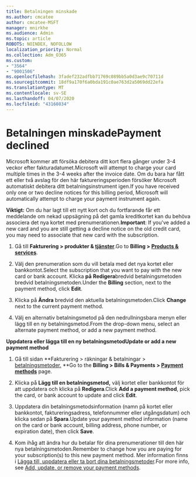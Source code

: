 ```yaml
---
title: Betalningen minskade
ms.author: cmcatee
author: cmcatee-MSFT
manager: mnirkhe
ms.audience: Admin
ms.topic: article
ROBOTS: NOINDEX, NOFOLLOW
localization_priority: Normal
ms.collection: Adm_O365
ms.custom:
- "3564"
- "9001506"
ms.openlocfilehash: 3fadef232adfbb71769c089bb5a0d3ae9c70711d
ms.sourcegitcommit: 18df9a170f6a0bda191c0ae763d2a5069dd22efa
ms.translationtype: MT
ms.contentlocale: sv-SE
ms.lasthandoff: 04/07/2020
ms.locfileid: "43160834"
---
```

# <a name="payment-declined"></a><span data-ttu-id="828ce-102">Betalningen minskade</span><span class="sxs-lookup"><span data-stu-id="828ce-102">Payment declined</span></span>

<span data-ttu-id="828ce-103">Microsoft kommer att försöka debitera ditt kort flera gånger under 3-4 veckor efter fakturadatumet.</span><span class="sxs-lookup"><span data-stu-id="828ce-103">Microsoft will attempt to charge your card multiple times in the 3-4 weeks after the invoice date.</span></span>  <span data-ttu-id="828ce-104">Om du bara har fått ett eller två avslag för den här faktureringsperioden försöker Microsoft automatiskt debitera ditt betalningsinstrument igen.</span><span class="sxs-lookup"><span data-stu-id="828ce-104">If you have received only one or two decline notices for this billing period, Microsoft will automatically attempt to charge your payment instrument again.</span></span>  

<span data-ttu-id="828ce-105">**Viktigt:** Om du har lagt till ett nytt kort och du fortfarande får ett meddelande om nekad uppsägning på det gamla kreditkortet kan du behöva associera det nya kortet med prenumerationen.</span><span class="sxs-lookup"><span data-stu-id="828ce-105">**Important**: If you've added a new card and you are still getting a decline notice on the old credit card, you may need to associate that new card with the subscription.</span></span>

1. <span data-ttu-id="828ce-106">Gå till **Fakturering > produkter & [tjänster](https://go.microsoft.com/fwlink/p/?linkid=842054)**.</span><span class="sxs-lookup"><span data-stu-id="828ce-106">Go to **Billing > [Products & services](https://go.microsoft.com/fwlink/p/?linkid=842054)**.</span></span>

2. <span data-ttu-id="828ce-107">Välj den prenumeration som du vill betala med det nya kortet eller bankkontot.</span><span class="sxs-lookup"><span data-stu-id="828ce-107">Select the subscription that you want to pay with the new card or bank account.</span></span> <span data-ttu-id="828ce-108">Klicka **på** **Redigera**bredvid betalningsmetoden bredvid betalningsmetoden.</span><span class="sxs-lookup"><span data-stu-id="828ce-108">Under the **Billing** section, next to the payment method, click **Edit**.</span></span>

3. <span data-ttu-id="828ce-109">Klicka på **Ändra** bredvid den aktuella betalningsmetoden.</span><span class="sxs-lookup"><span data-stu-id="828ce-109">Click **Change** next to the current payment method.</span></span>

4. <span data-ttu-id="828ce-110">Välj en alternativ betalningsmetod på den nedrullningsbara menyn eller lägg till en ny betalningsmetod.</span><span class="sxs-lookup"><span data-stu-id="828ce-110">From the drop-down menu, select an alternate payment method, or add a new payment method.</span></span>

<span data-ttu-id="828ce-111">**Uppdatera eller lägga till en ny betalningsmetod**</span><span class="sxs-lookup"><span data-stu-id="828ce-111">**Update or add a new payment method**</span></span>

1. <span data-ttu-id="828ce-112">Gå till sidan \*\*Fakturering > räkningar & betalningar > [betalningsmetoder.](https://go.microsoft.com/fwlink/p/?linkid=2018806) \*\*</span><span class="sxs-lookup"><span data-stu-id="828ce-112">Go to the **Billing > Bills & Payments > [Payment methods](https://go.microsoft.com/fwlink/p/?linkid=2018806)** page.</span></span>

2. <span data-ttu-id="828ce-113">Klicka på **Lägg till en betalningsmetod,** välj kortet eller bankkontot för att uppdatera och klicka på **Redigera**.</span><span class="sxs-lookup"><span data-stu-id="828ce-113">Click **Add a payment method**, pick the card, or bank account to update and click **Edit**.</span></span>

3. <span data-ttu-id="828ce-114">Uppdatera din betalningsmetodsinformation (namn på kortet eller bankkontot, faktureringsadress, telefonnummer eller utgångsdatum) och klicka sedan på **Spara**.</span><span class="sxs-lookup"><span data-stu-id="828ce-114">Update your payment method information (name on the card or bank account, billing address, phone number, or expiration date), then click **Save**.</span></span>

4. <span data-ttu-id="828ce-115">Kom ihåg att ändra hur du betalar för dina prenumerationer till den här nya betalningsmetoden.</span><span class="sxs-lookup"><span data-stu-id="828ce-115">Remember to change how you are paying for your subscription(s) to this new payment method.</span></span> <span data-ttu-id="828ce-116">Mer information finns i [Lägga till, uppdatera eller ta bort dina betalningsmetoder](https://go.microsoft.com/fwlink/?linkid=2118133).</span><span class="sxs-lookup"><span data-stu-id="828ce-116">For more info, see [Add, update, or remove your payment methods](https://go.microsoft.com/fwlink/?linkid=2118133).</span></span> 
